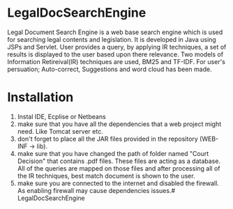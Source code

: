 # LegalDocSearchEngine

Legal Document Search Engine is a web base search engine which is used for searching legal contents and legislation.
It is developed in Java using JSPs and Servlet.
User provides a query, by applying IR techniques, a set of results is displayed to the user based upon there relevance.
Two models of Information Retireival(IR) techniques are used, BM25 and TF-IDF.
For user's persuation; Auto-correct, Suggestions and word cloud has been made.

# Installation

1. Instal IDE, Ecplise or Netbeans
2. make sure that you have all the dependencies that a web project might need. Like Tomcat server etc.
3. don't forget to place all the JAR files provided in the repository (WEB-INF -> lib).
4. make sure that you have changed the path of folder named "Court Decision" that contains .pdf files. These files are acting as a database. All of the queries are mapped on those files and after processing all of the IR techniques, best match document is shown to the user.
5. make sure you are connected to the internet and disabled the firewall. As enabling firewall may cause dependencies issues.# LegalDocSearchEngine
